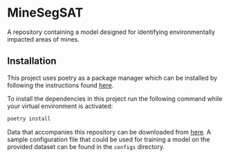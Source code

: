 # MineSegSAT

A repository containing a model designed for identifying environmentally impacted areas of mines.

## Installation

This project uses poetry as a package manager which can be installed by following the instructions found [here](https://python-poetry.org/docs/#installation).

To install the dependencies in this project run the following command while your virtual environment is activated:

```bash
poetry install
```

Data that accompanies this repository can be downloaded from [here](https://drive.google.com/drive/folders/1FMruAwQeOB0T8BunxzBmjQI5R5uj6wAp?usp=sharing). A sample configuration file that could be used for training a model on the provided dataset can be found in the `configs` directory.
